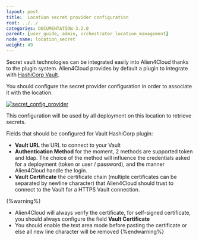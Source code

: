 ```yaml
---
layout: post
title:  Location secret provider configuration
root: ../../
categories: DOCUMENTATION-3.2.0
parent: [user_guide, admin, orchestrator_location_management]
node_name: location_secret
weight: 49
---
```


Secret vault technologies can be integrated easily into Alien4Cloud thanks to the plugin system. Alien4Cloud provides by default a plugin to integrate with [HashiCorp Vault](https://www.vaultproject.io/).

You should configure the secret provider configuration in order to associate it with the location.

[![secret_config_provider](../../images/3.2.0/user_guide/secret/secret_config_provider.png)](../../images/3.2.0/user_guide/secret/secret_config_provider.png)

This configuration will be used by all deployment on this location to retrieve secrets.

Fields that should be configured for Vault HashiCorp plugin:

- **Vault URL** the URL to connect to your Vault
- **Authentication Method** for the moment, 2 methods are supported token and ldap. The choice of the method will influence the credentials asked for a deployment (token or user / password), and the manner Alien4Cloud handle the login.
- **Vault Certificate** the certificate chain (multiple certificates can be separated by newline character) that Alien4Cloud should trust to connect to the Vault for a HTTPS Vault connection.

{%warning%}
- Alien4Cloud will always verify the certificate, for self-signed certificate, you should always configure the field **Vault Certificate**
- You should enable the text area mode before pasting the certificate or else all new line character will be removed
{%endwarning%}
